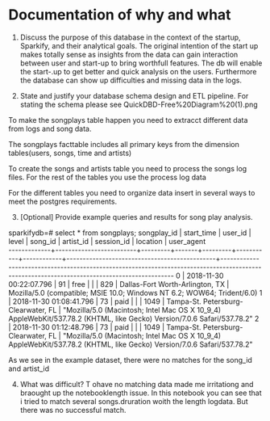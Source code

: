 # Documentation of why and what


1. Discuss the purpose of this database in the context of the startup, Sparkify, and their analytical goals.
The original intention of the start up makes totally sense as insights from the data can gain interaction between user and start-up to bring worthfull features. The db will enable the start-.up to get better and quick analysis on the users. Furthermore the database can show up difficulties and missing data in the logs. 

2. State and justify your database schema design and ETL pipeline.
For stating the schema please see QuickDBD-Free%20Diagram%20(1).png

To make the songplays table happen you need to extracct different data from logs and song data.

The songplays facttable includes all primary keys from the dimension tables(users, songs, time and artists)

To create the songs and artists table you need to process the songs log files.
For the rest of the tables you use the process log data

For the different tables you need to organize data insert in several ways to meet the postgres requirements.


3. [Optional] Provide example queries and results for song play analysis.

sparkifydb=# select * from songplays;
 songplay_id |       start_time        | user_id | level | song_id | artist_id | session_id |                   location                   |                                                                 user_agent                                                                  
-------------+-------------------------+---------+-------+---------+-----------+------------+----------------------------------------------+---------------------------------------------------------------------------------------------------------------------------------------------
           0 | 2018-11-30 00:22:07.796 | 91      | free  |         |           |        829 | Dallas-Fort Worth-Arlington, TX              | Mozilla/5.0 (compatible; MSIE 10.0; Windows NT 6.2; WOW64; Trident/6.0)
           1 | 2018-11-30 01:08:41.796 | 73      | paid  |         |           |       1049 | Tampa-St. Petersburg-Clearwater, FL          | "Mozilla/5.0 (Macintosh; Intel Mac OS X 10_9_4) AppleWebKit/537.78.2 (KHTML, like Gecko) Version/7.0.6 Safari/537.78.2"
           2 | 2018-11-30 01:12:48.796 | 73      | paid  |         |           |       1049 | Tampa-St. Petersburg-Clearwater, FL          | "Mozilla/5.0 (Macintosh; Intel Mac OS X 10_9_4) AppleWebKit/537.78.2 (KHTML, like Gecko) Version/7.0.6 Safari/537.78.2"
           
As we see in the example dataset, there were no matches for the song_id and artist_id

4. What was difficult?
T ohave no matching data made me irritationg and braought up the notebooklength issue. In this notebook you can see that i tried to match several songs.druration woith the length logdata. But there was no successful match.